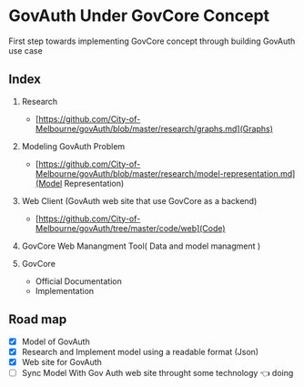 # GovAuth Under GovCore Concept

First step towards implementing GovCore concept  through building  GovAuth use case

## Index

1. Research   
    - [https://github.com/City-of-Melbourne/govAuth/blob/master/research/graphs.md](Graphs)

2. Modeling GovAuth Problem
    - [https://github.com/City-of-Melbourne/govAuth/blob/master/research/model-representation.md](Model Representation)

3. Web Client (GovAuth web site  that use GovCore as a backend) 
    - [https://github.com/City-of-Melbourne/govAuth/tree/master/code/web](Code)

4. GovCore Web Manangment Tool( Data and model managment )

5. GovCore
   - Official Documentation
   - Implementation       

## Road map

- [x] Model of GovAuth
- [x] Research and Implement model using a readable format (Json)
- [x] Web site for GovAuth
- [ ] Sync Model With Gov Auth web site throught some technology 👈 doing
